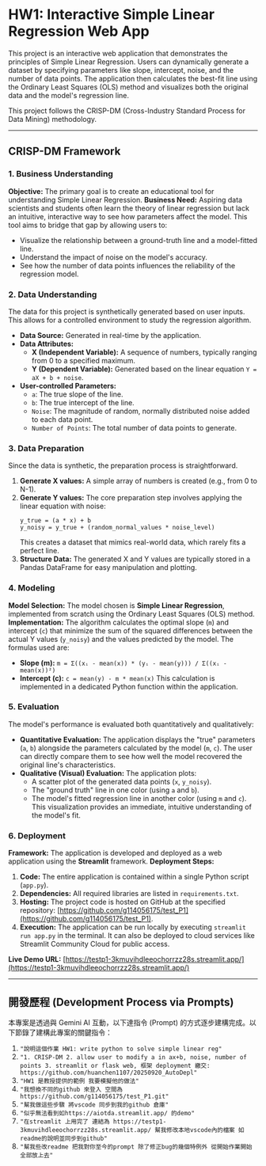 # HW1: Interactive Simple Linear Regression Web App

This project is an interactive web application that demonstrates the principles of Simple Linear Regression. Users can dynamically generate a dataset by specifying parameters like slope, intercept, noise, and the number of data points. The application then calculates the best-fit line using the Ordinary Least Squares (OLS) method and visualizes both the original data and the model's regression line.

This project follows the CRISP-DM (Cross-Industry Standard Process for Data Mining) methodology.

---

## CRISP-DM Framework

### 1. Business Understanding
**Objective:** The primary goal is to create an educational tool for understanding Simple Linear Regression.
**Business Need:** Aspiring data scientists and students often learn the theory of linear regression but lack an intuitive, interactive way to see how parameters affect the model. This tool aims to bridge that gap by allowing users to:
- Visualize the relationship between a ground-truth line and a model-fitted line.
- Understand the impact of noise on the model's accuracy.
- See how the number of data points influences the reliability of the regression model.

### 2. Data Understanding
The data for this project is synthetically generated based on user inputs. This allows for a controlled environment to study the regression algorithm.
- **Data Source:** Generated in real-time by the application.
- **Data Attributes:**
    - **X (Independent Variable):** A sequence of numbers, typically ranging from 0 to a specified maximum.
    - **Y (Dependent Variable):** Generated based on the linear equation `Y = aX + b + noise`.
- **User-controlled Parameters:**
    - `a`: The true slope of the line.
    - `b`: The true intercept of the line.
    - `Noise`: The magnitude of random, normally distributed noise added to each data point.
    - `Number of Points`: The total number of data points to generate.

### 3. Data Preparation
Since the data is synthetic, the preparation process is straightforward.
1.  **Generate X values:** A simple array of numbers is created (e.g., from 0 to N-1).
2.  **Generate Y values:** The core preparation step involves applying the linear equation with noise:
    ```
    y_true = (a * x) + b
    y_noisy = y_true + (random_normal_values * noise_level)
    ```
    This creates a dataset that mimics real-world data, which rarely fits a perfect line.
3.  **Structure Data:** The generated X and Y values are typically stored in a Pandas DataFrame for easy manipulation and plotting.

### 4. Modeling
**Model Selection:** The model chosen is **Simple Linear Regression**, implemented from scratch using the Ordinary Least Squares (OLS) method.
**Implementation:** The algorithm calculates the optimal slope (`m`) and intercept (`c`) that minimize the sum of the squared differences between the actual Y values (`y_noisy`) and the values predicted by the model.
The formulas used are:
- **Slope (m):** `m = Σ((xᵢ - mean(x)) * (yᵢ - mean(y))) / Σ((xᵢ - mean(x))²)`
- **Intercept (c):** `c = mean(y) - m * mean(x)`
This calculation is implemented in a dedicated Python function within the application.

### 5. Evaluation
The model's performance is evaluated both quantitatively and qualitatively:
- **Quantitative Evaluation:** The application displays the "true" parameters (`a`, `b`) alongside the parameters calculated by the model (`m`, `c`). The user can directly compare them to see how well the model recovered the original line's characteristics.
- **Qualitative (Visual) Evaluation:** The application plots:
    - A scatter plot of the generated data points (`x`, `y_noisy`).
    - The "ground truth" line in one color (using `a` and `b`).
    - The model's fitted regression line in another color (using `m` and `c`).
    This visualization provides an immediate, intuitive understanding of the model's fit.

### 6. Deployment
**Framework:** The application is developed and deployed as a web application using the **Streamlit** framework.
**Deployment Steps:**
1.  **Code:** The entire application is contained within a single Python script (`app.py`).
2.  **Dependencies:** All required libraries are listed in `requirements.txt`.
3.  **Hosting:** The project code is hosted on GitHub at the specified repository: [https://github.com/g114056175/test_P1](https://github.com/g114056175/test_P1).
4.  **Execution:** The application can be run locally by executing `streamlit run app.py` in the terminal. It can also be deployed to cloud services like Streamlit Community Cloud for public access.

**Live Demo URL:** [https://testp1-3kmuvihdleeochorrzz28s.streamlit.app/](https://testp1-3kmuvihdleeochorrzz28s.streamlit.app/)

---

## 開發歷程 (Development Process via Prompts)

本專案是透過與 Gemini AI 互動，以下達指令 (Prompt) 的方式逐步建構完成。以下節錄了建構此專案的關鍵指令：

1.  `"說明這個作業 HW1: write python to solve simple linear reg"`
2.  `"1. CRISP-DM 2. allow user to modify a in ax+b, noise, number of points 3. streamlit or flask web, 框架 deployment 繳交: https://github.com/huanchen1107/20250920_AutoDepl"`
3.  `"HW1 是教授提供的範例 我要模擬他的做法"`
4.  `"我想換不同的github 來登入 空間為https://github.com/g114056175/test_P1.git"`
5.  `"幫我做這些步驟 將vscode 同步到我的github 倉庫"`
6.  `"似乎無法看到如https://aiotda.streamlit.app/ 的demo"`
7.  `"在streamlit 上用完了 連結為 https://testp1-3kmuvihdleeochorrzz28s.streamlit.app/ 幫我修改本地vscode內的檔案 如readme的說明並同步到github"`
8.  `"幫我些改readme 把我對你至今的prompt 除了修正bug的幾個特例外 從開始作業開始全部放上去"`